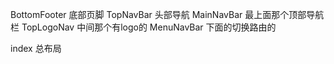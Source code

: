 BottomFooter 底部页脚
TopNavBar 头部导航
	MainNavBar 最上面那个顶部导航栏
	TopLogoNav 中间那个有logo的
	MenuNavBar 下面的切换路由的

index 总布局